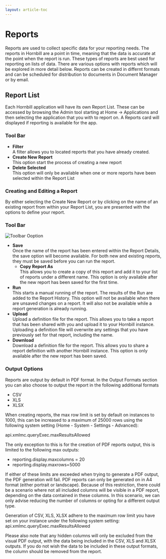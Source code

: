 ```yaml
---
layout: article-toc
---
```

# Reports
Reports are used to collect specific data for your reporting needs. The reports in Hornbill are a point in time, meaning that the data is accurate at the point when the report is run. These types of reports are best used for reporting on lists of data. There are various options with reports which will be explored in more detail below. Reports can be created in differnt formats and can be scheduled for distribution to documents in Document Manager or by email.

## Report List
Each Hornbill application will have its own Report List. These can be accessed by browsing the Admin tool starting at Home -> Applications and then selecting the application that you with to report on. A Reports card will displayed if reporting is available for the app.

### Tool Bar
* **Filter**<br>A filter allows you to located reports that you have already created.
* **Create New Report**<br>This option start the process of creating a new report
* **Delete Selected**<br>This option will only be available when one or more reports have been selected within the Report List

### Creating and Editing a Report
By either selecting the Create New Report or by clicking on the name of an existing report from within your Report List, you are presented with the options to define your report.

### Tool Bar

![Toolbar Ooption](/_books/servicemanager-config/images/report-toolbar-options.png)

* **Save**<br>Once the name of the report has been entered within the Report Details, the save option will become available. For both new and existing reports, they must be saved before you can run the report.
    * **Copy Report As**<br>This allows you to create a copy of this report and add it to your list of reports under a different name. This option is only available after the new report has been saved for the first time.
* **Run**<br>This starts a manual running of the report. The results of the Run are added to the Report History. This option will not be available when there are unsaved changes on a report. It will also not be available while a report generation is already running.
* **Upload**<br>Upload a definition file for the report. This allows you to take a report that has been shared with you and upload it to your Hornbill instance. Uploading a definition file will overwrite any settings that you have previously set for that report, including the name.
* **Download**<br>Download a definition file for the report. This allows you to share a report definition with another Hornbill instance. This option is only available after the new report has been saved.

### Output Options
Reports are output by default in PDF format. In the Output Formats section you can also choose to output the report in the following additional formats
* CSV
* XLS
* XLSX

When creating reports, the max row limit is set by default on instances to 1000, this can be increased to a maximum of 25000 rows using the following system setting (Home - System - Settings - Advanced):

api.xmlmc.queryExec.maxResultsAllowed

The only exception to this is for the creation of PDF reports output, this is limited to the following max outputs:
* reporting.display.maxcolumns = 20
* reporting.display.maxrows=5000

If either of these limits are exceeded when trying to generate a PDF output, the PDF generation will fail. PDF reports can only be generated on in A4 format (either portrait or landscape). Because of this restriction, there could be a scenario where not all included columns will be visible in a PDF report, depending on the data contained in these columns. In this scenario, we can only advise reducing the number of columns or opting for a different output type.

Generation of CSV, XLS, XLSX adhere to the maximum row limit you have set on your instance under the following system setting: api.xmlmc.queryExec.maxResultsAllowed

Please also note that any hidden columns will only be excluded from the visual PDF output, with the data being included in the CSV, XLS and XLSX outputs. If you do not wish the data to be included in these output formats, the column should be removed from the report.

<!-- duplicate page: https://docs.hornbill.com/esp-config/reporting/reports -->